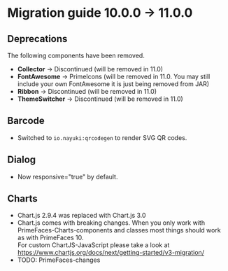 # Migration guide 10.0.0 -> 11.0.0

## Deprecations
The following components have been removed.
  - **Collector** -> Discontinued (will be removed in 11.0)
  - **FontAwesome** -> PrimeIcons (will be removed in 11.0. You may still include your own FontAwesome it is just being removed from JAR)
  - **Ribbon** -> Discontinued (will be removed in 11.0)
  - **ThemeSwitcher** -> Discontinued (will be removed in 11.0)

## Barcode
  * Switched to `io.nayuki:qrcodegen` to render SVG QR codes.

## Dialog
- Now responsive="true" by default.

## Charts
- Chart.js 2.9.4 was replaced with Chart.js 3.0
- Chart.js comes with breaking changes. When you only work with PrimeFaces-Charts-components and classes most things should work as with PrimeFaces 10.<br/>
  For custom ChartJS-JavaScript please take a look at https://www.chartjs.org/docs/next/getting-started/v3-migration/
- TODO: PrimeFaces-changes
